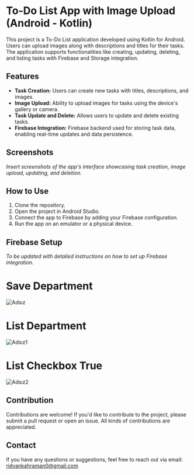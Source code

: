 # To-Do List App with Image Upload (Android - Kotlin)

This project is a To-Do List application developed using Kotlin for Android. Users can upload images along with descriptions and titles for their tasks. The application supports functionalities like creating, updating, deleting, and listing tasks with Firebase and Storage integration.

## Features

- **Task Creation:** Users can create new tasks with titles, descriptions, and images.
- **Image Upload:** Ability to upload images for tasks using the device's gallery or camera.
- **Task Update and Delete:** Allows users to update and delete existing tasks.
- **Firebase Integration:** Firebase backend used for storing task data, enabling real-time updates and data persistence.

## Screenshots

_Insert screenshots of the app's interface showcasing task creation, image upload, updating, and deletion._

## How to Use

1. Clone the repository.
2. Open the project in Android Studio.
3. Connect the app to Firebase by adding your Firebase configuration.
4. Run the app on an emulator or a physical device.

## Firebase Setup

_To be updated with detailed instructions on how to set up Firebase integration._

# Save Department
![Adsız](https://user-images.githubusercontent.com/97099484/153731117-55e29ede-5360-4500-adb7-7ce590b38817.png)

# List Department
![Adsız1](https://user-images.githubusercontent.com/97099484/153731172-70bf9375-e80d-4bf7-b399-2b2621092c9b.png)

# List Checkbox True
![Adsız2](https://user-images.githubusercontent.com/97099484/153731192-e88a38bc-e7ff-400b-bc06-afdcea1c9214.png)

## Contribution

Contributions are welcome! If you'd like to contribute to the project, please submit a pull request or open an issue. All kinds of contributions are appreciated.

## Contact

If you have any questions or suggestions, feel free to reach out via email: ridvankahraman0@gmail.com




